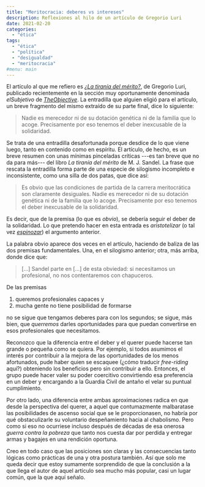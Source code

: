 ```yaml
---
title: "Meritocracia: deberes vs intereses"
description: Reflexiones al hilo de un artículo de Gregorio Luri
date: 2021-02-20
categories:
  - "ética"
tags:
  - "ética"
  - "política"
  - "desigualdad"
  - "meritocracia"
#menu: main
---
```


El artículo al que me refiero es [_¿La tiranía del mérito?_](https://theobjective.com/elsubjetivo/la-tirania-del-merito), de Gregorio Luri, publicado recientemente en la sección muy oportunamente denominada _elSubjetivo_ de [_TheObjective_](https://theobjective.com/). La entradilla que alguien eligió para el artículo, un breve fragmento del mismo extraído de su parte final, dice lo siguiente:

> Nadie es merecedor ni de su dotación genética ni de la familia que lo acoge. Precisamente por eso tenemos el deber inexcusable de la solidaridad.

Se trata de una entradilla desafortunada porque desdice de lo que viene luego, tanto en contenido como en espíritu. El artículo, de hecho, es un breve resumen con unas mínimas pinceladas críticas ---es tan breve que no da para más--- del libro _La tiranía del mérito_ de M. J. Sandel. La frase que rescata la entradilla forma parte de una especie de silogismo incompleto e inconsistente, como una silla de dos patas, que dice así:

> Es obvio que las condiciones de partida de la carrera meritocrática son claramente desiguales. Nadie es merecedor ni de su dotación genética ni de la familia que lo acoge. Precisamente por eso tenemos el deber inexcusable de la solidaridad.

Es decir, que de la premisa (lo que es _obvio_), se debería seguir el deber de la solidaridad. Lo que pretendo hacer en esta entrada es _aristotelizar_ (o tal vez [_espinozar_](https://es.wikipedia.org/wiki/%C3%89tica_(Spinoza))) el argumento anterior.

La palabra obvio aparece dos veces en el artículo, haciendo de baliza de las dos premisas fundamentales. Una, en el silogismo anterior; otra, más arriba, donde dice que:

> [...] Sandel parte en [...] de esta obviedad: si necesitamos un profesional, no nos contentaremos con chapuceros.

De las premisas

1. queremos profesionales capaces y
2. mucha gente no tiene posibilidad de formarse

no se sigue que tengamos deberes para con los segundos; se sigue, más bien, que _querremos_ darles oportunidades para que puedan convertirse en esos profesionales que necesitamos.

Reconozco que la diferencia entre el deber y el querer puede hacerse tan grande o pequeña como se quiera. Por ejemplo, si todos asumimos el interés por contribuir a la mejora de las oportunidades de los menos afortunados, pude haber quien se escaquee (¿cómo traducir _free-riding_ aquí?) obteniendo los beneficios pero sin contribuir a ello. Entonces, el grupo puede hacer valer su poder coercitivo convirtiendo esa preferencia en un deber y encargando a la Guardia Civil de antaño el velar su puntual cumplimiento.

Por otro lado, una diferencia entre ambas aproximaciones radica en que desde la perspectiva del querer, a aquel que contumazmente malbaratase las posibilidades de ascenso social que se le proporcionasen, no habría por qué obstaculizarle su voluntario despeñamiento hacia al chabolismo. Pero como si eso no ocurriese incluso después de décadas de esa onerosa _guerra contra la pobreza_ que tanto nos cuesta dar por perdida y entregar armas y bagajes en una rendición oportuna.

Creo en todo caso que las posiciones son claras y las consecuencias tanto lógicas como prácticas de una y otra postura también. Así que solo me queda decir que estoy sumamente sorprendido de que la conclusión a la que llega el autor de aquel artículo sea mucho más popular, casi un lugar común, que la que aquí señalo.